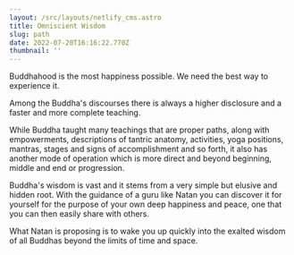 ```yaml
---
layout: /src/layouts/netlify_cms.astro
title: Omniscient Wisdom
slug: path
date: 2022-07-20T16:16:22.770Z
thumbnail: ''
---
```


Buddhahood is the most happiness possible. We need the best way to experience it.

Among the Buddha's discourses there is always a higher disclosure and a faster and more complete teaching.

While Buddha taught many teachings that are proper paths, along with empowerments, descriptions of tantric anatomy, activities, yoga positions, mantras, stages and signs of accomplishment and so forth, it also has another mode of operation which is more direct and beyond beginning, middle and end or progression.

Buddha's wisdom is vast and it stems from a very simple but elusive and hidden root. With the guidance of a guru like Natan you can discover it for yourself for the purpose of your own deep happiness and peace, one that you can then easily share with others.

What Natan is proposing is to wake you up quickly into the exalted wisdom of all Buddhas beyond the limits of time and space.
